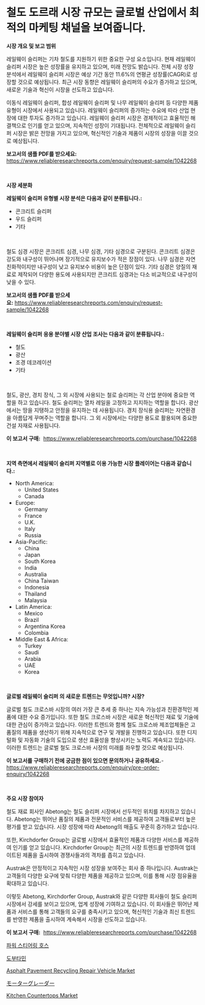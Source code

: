 <p><h1>철도 도르래 시장 규모는 글로벌 산업에서 최적의 마케팅 채널을 보여줍니다.</h1></p><p><strong>시장 개요 및 보고 범위</strong></p>
<p><p>레일웨이 슬리퍼는 기차 철도를 지원하기 위한 중요한 구성 요소입니다. 현재 레일웨이 슬리퍼 시장은 높은 성장률을 유지하고 있으며, 미래 전망도 밝습니다. 전체 시장 성장 분석에서 레일웨이 슬리퍼 시장은 예상 기간 동안 11.6%의 연평균 성장률(CAGR)로 성장할 것으로 예상됩니다. 최근 시장 동향은 레일웨이 슬리퍼의 수요가 증가하고 있으며, 새로운 기술과 혁신이 시장을 선도하고 있습니다.</p><p>이동식 레일웨이 슬리퍼, 합성 레일웨이 슬리퍼 및 나무 레일웨이 슬리퍼 등 다양한 제품 유형이 시장에서 사용되고 있습니다. 레일웨이 슬리퍼의 증가하는 수요에 따라 산업 현장에 대한 투자도 증가하고 있습니다. 레일웨이 슬리퍼 시장은 경제적이고 효율적인 해결책으로 인기를 얻고 있으며, 지속적인 성장이 기대됩니다. 전체적으로 레일웨이 슬리퍼 시장은 밝은 전망을 가지고 있으며, 혁신적인 기술과 제품이 시장의 성장을 이끌 것으로 예상됩니다.</p></p>
<p><strong>보고서의 샘플 PDF를 받으세요:</strong> <a href="https://www.reliableresearchreports.com/enquiry/request-sample/1042268">https://www.reliableresearchreports.com/enquiry/request-sample/1042268</a></p>
<p>&nbsp;</p>
<p><strong>시장 세분화</strong></p>
<p><strong>레일웨이 슬리퍼 유형별 시장 분석은 다음과 같이 분류됩니다.:</strong></p>
<p><ul><li>콘크리트 슬리퍼</li><li>우드 슬리퍼</li><li>기타</li></ul></p>
<p>&nbsp;</p>
<p><p>철도 심경 시장은 콘크리트 심경, 나무 심경, 기타 심경으로 구분된다. 콘크리트 심경은 강도와 내구성이 뛰어나며 장기적으로 유지보수가 적은 장점이 있다. 나무 심경은 자연 친화적이지만 내구성이 낮고 유지보수 비용이 높은 단점이 있다. 기타 심경은 양질의 재료로 제작되어 다양한 용도에 사용되지만 콘크리트 심경과는 다소 비교적으로 내구성이 낮을 수 있다.</p></p>
<p><strong>보고서의 샘플 PDF를 받으세요:</strong>&nbsp;<a href="https://www.reliableresearchreports.com/enquiry/request-sample/1042268">https://www.reliableresearchreports.com/enquiry/request-sample/1042268</a></p>
<p>&nbsp;</p>
<p><strong> 레일웨이 슬리퍼 응용 분야별 시장 산업 조사는 다음과 같이 분류됩니다.:</strong></p>
<p><ul><li>철도</li><li>광산</li><li>조경 데코레이션</li><li>기타</li></ul></p>
<p>&nbsp;</p>
<p><p>철도, 광산, 경치 장식, 그 외 시장에 사용되는 철로 슬리퍼는 각 산업 분야에 중요한 역할을 하고 있습니다. 철도 슬리퍼는 열차 레일을 고정하고 지지하는 역할을 합니다. 광산에서는 땅을 지탱하고 안정을 유지하는 데 사용됩니다. 경치 장식용 슬리퍼는 자연환경을 아름답게 꾸며주는 역할을 합니다. 그 외 시장에서는 다양한 용도로 활용되며 중요한 건설 자재로 사용됩니다.</p></p>
<p><strong>이 보고서 구매:</strong>&nbsp; <a href="https://www.reliableresearchreports.com/purchase/1042268">https://www.reliableresearchreports.com/purchase/1042268</a></p>
<p>&nbsp;</p>
<p><strong>지역 측면에서 레일웨이 슬리퍼 지역별로 이용 가능한 시장 플레이어는 다음과 같습니다.:</strong></p>
<p><ul>
    <li>
        North America:
        <ul>
            <li>United States</li>
            <li>Canada</li>
        </ul>
    </li>
    <li>
        Europe:
        <ul>
            <li>Germany</li>
            <li>France</li>
            <li>U.K.</li>
            <li>Italy</li>
            <li>Russia</li>
        </ul>
    </li>
    <li>
        Asia-Pacific:
        <ul>
            <li>China</li>
            <li>Japan</li>
            <li>South Korea</li>
            <li>India</li>
            <li>Australia</li>
            <li>China Taiwan</li>
            <li>Indonesia</li>
            <li>Thailand</li>
            <li>Malaysia</li>
        </ul>
    </li>
    <li>
        Latin America:
        <ul>
            <li>Mexico</li>
            <li>Brazil</li>
            <li>Argentina Korea</li>
            <li>Colombia</li>
        </ul>
    </li>
    <li>
        Middle East & Africa:
        <ul>
            <li>Turkey</li>
            <li>Saudi</li>
            <li>Arabia</li>
            <li>UAE</li>
            <li>Korea</li>
        </ul>
    </li>
    </ul></p>
<p>&nbsp;</p>
<p><strong>글로벌 레일웨이 슬리퍼 의 새로운 트렌드는 무엇입니까? 시장?</strong></p>
<p><p>글로벌 철도 크로스바 시장의 여러 가장 큰 추세 중 하나는 지속 가능성과 친환경적인 제품에 대한 수요 증가입니다. 또한 철도 크로스바 시장은 새로운 혁신적인 재료 및 기술에 대한 관심이 증가하고 있습니다. 이러한 트렌드와 함께 철도 크로스바 제조업체들은 고품질의 제품을 생산하기 위해 지속적으로 연구 및 개발을 진행하고 있습니다. 또한 디지털화 및 자동화 기술의 도입으로 생산 효율성을 향상시키는 노력도 계속되고 있습니다. 이러한 트렌드는 글로벌 철도 크로스바 시장의 미래를 좌우할 것으로 예상됩니다.</p></p>
<p><strong>이 보고서를 구매하기 전에 궁금한 점이 있으면 문의하거나 공유하세요.</strong>- <a href="https://www.reliableresearchreports.com/enquiry/pre-order-enquiry/1042268">https://www.reliableresearchreports.com/enquiry/pre-order-enquiry/1042268</a></p>
<p>&nbsp;</p>
<p><strong>주요 시장 참여자</strong></p>
<p><p>철도 재료 회사인 Abetong는 철도 슬리퍼 시장에서 선두적인 위치를 차지하고 있습니다. Abetong는 뛰어난 품질의 제품과 전문적인 서비스를 제공하여 고객들로부터 높은 평가를 받고 있습니다. 시장 성장에 따라 Abetong의 매출도 꾸준히 증가하고 있습니다.</p><p>또한, Kirchdorfer Group는 글로벌 시장에서 효율적인 제품과 다양한 서비스를 제공하여 인기를 얻고 있습니다. Kirchdorfer Group는 최근의 시장 트렌드를 반영하여 업데이트된 제품을 출시하여 경쟁사들과의 격차를 좁히고 있습니다.</p><p>Austrak은 안정적이고 지속적인 시장 성장을 보여주는 회사 중 하나입니다. Austrak는 고객들의 다양한 요구에 맞춰 다양한 제품을 제공하고 있으며, 이를 통해 시장 점유율을 확대하고 있습니다.</p><p>이렇듯 Abetong, Kirchdorfer Group, Austrak와 같은 다양한 회사들이 철도 슬리퍼 시장에서 강세를 보이고 있으며, 업계 성장에 기여하고 있습니다. 이 회사들은 뛰어난 제품과 서비스를 통해 고객들의 요구를 충족시키고 있으며, 혁신적인 기술과 최신 트렌드를 반영한 제품을 출시하여 계속해서 시장을 선도하고 있습니다.</p></p>
<p><strong>이 보고서 구매:</strong>&nbsp;&nbsp;<a href="https://www.reliableresearchreports.com/purchase/1042268">https://www.reliableresearchreports.com/purchase/1042268</a></p>
<p><p><a href="https://github.com/fredrickeglers/Market-Research-Report-List-1/blob/main/163179915722.md">파워 스티어링 호스</a></p><p><a href="https://medium.com/@rudyswaniafgwski56664/%EB%8F%84%EB%B6%80%ED%83%80%EB%AF%BC-%EC%8B%9C%EC%9E%A5%EC%9D%80-%EC%8B%9C%EC%9E%A5-%EC%A0%90%EC%9C%A0%EC%9C%A8-%EA%B7%9C%EB%AA%A8-%EB%B0%8F-2031%EB%85%84%EA%B9%8C%EC%A7%80-%EC%98%88%EC%B8%A1%EB%90%9C-%EC%98%88%EC%B8%A1%EC%97%90-%EC%A4%91%EC%A0%90%EC%9D%84-%EB%91%A1%EB%8B%88%EB%8B%A4-42d6c4e9dd7b">도부타민</a></p><p><a href="https://issuu.com/reportprime-2/docs/asphalt-pavement-recycling-repair-vehicle-market-s">Asphalt Pavement Recycling Repair Vehicle Market</a></p><p><a href="https://github.com/hwbcz413288296/Market-Research-Report-List-1/blob/main/781345616751.md">モーターグレーダー</a></p><p><a href="https://lydian-appliance-61d.notion.site/Kitchen-Countertops-Market-Research-Report-Unlocks-Analysis-on-the-Market-Financial-Status-Market-S-4e554e1e5eeb4ee98824e3da26e19045">Kitchen Countertops Market</a></p></p>

